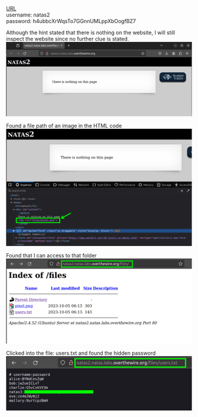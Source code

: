 [URL](http://natas2.natas.labs.overthewire.org) <br>
username: natas2 <br>
password: h4ubbcXrWqsTo7GGnnUMLppXbOogfBZ7 <br>

Although the hint stated that there is nothing on the website, I will still inspect the website since no further clue is stated. <br>
![Level2.png](https://github.com/Johnchauyu/NatasOverTheWire-writeup/blob/main/Screenshots/Level2/Level2.png) <br>

Found a file path of an image in the HTML code <br>
![Level2_path.png](https://github.com/Johnchauyu/NatasOverTheWire-writeup/blob/main/Screenshots/Level2/Level2_path.png) <br>

Found that I can access to that folder <br>
![Level2_folder.png](https://github.com/Johnchauyu/NatasOverTheWire-writeup/blob/main/Screenshots/Level2/Level2_folder.png) <br>

Clicked into the file: users.txt and found the hidden password <br>
![Level2_usertxt.png](https://github.com/Johnchauyu/NatasOverTheWire-writeup/blob/main/Screenshots/Level2/Level2_usertxt.png) <br>
